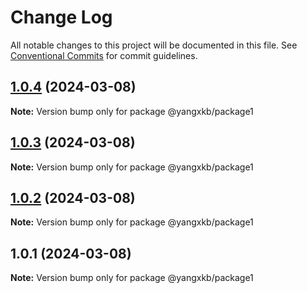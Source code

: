# Change Log

All notable changes to this project will be documented in this file.
See [Conventional Commits](https://conventionalcommits.org) for commit guidelines.

## [1.0.4](https://github.com/yangxingkun/lernaworker/compare/v1.0.3...v1.0.4) (2024-03-08)

**Note:** Version bump only for package @yangxkb/package1





## [1.0.3](https://github.com/yangxingkun/lernaworker/compare/v1.0.2...v1.0.3) (2024-03-08)

**Note:** Version bump only for package @yangxkb/package1





## [1.0.2](https://github.com/yangxingkun/lernaworker/compare/v1.0.1...v1.0.2) (2024-03-08)

**Note:** Version bump only for package @yangxkb/package1





## 1.0.1 (2024-03-08)

**Note:** Version bump only for package @yangxkb/package1
